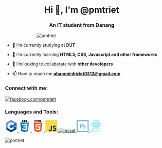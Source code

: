 
<h1 align="center">Hi 👋, I'm @pmtriet</h1>
<h3 align="center">An IT student from Danang</h3>

<img align="right" width= "400" src="https://media3.giphy.com/media/qgQUggAC3Pfv687qPC/giphy.gif?cid=ecf05e47mnotc6thm4arw0gn18q1v4922cn7ervaq15h8xtp&rid=giphy.gif&ct=g" alt="pmtriet" />
<p align="left"> <a href="https://twitter.com/" target="blank"><img src="https://img.shields.io/twitter/follow/?logo=twitter&style=for-the-badge" alt="" /></a> </p>

- 🔭 I’m currently studying at **DUT**

- 🌱 I’m currently learning **HTML5, CSS, Javascript and other frameworks**

- 👯 I’m looking to collaborate with **other developers**

- 📫 How to reach me **phamminhtriet0312@gmail.com**

<h3 align="left">Connect with me:</h3>
<p align="left">
<a href="https://fb.com/pmtriett" target="blank"><img align="center" src="https://raw.githubusercontent.com/rahuldkjain/github-profile-readme-generator/master/src/images/icons/Social/facebook.svg" alt="facebook.com/pmtriett" height="30" width="40" /></a>
</p>

<h3 align="left">Languages and Tools:</h3>
<p align="left"> <a href="https://www.w3schools.com/cpp/" target="_blank" rel="noreferrer"> <img src="https://raw.githubusercontent.com/devicons/devicon/master/icons/cplusplus/cplusplus-original.svg" alt="cplusplus" width="40" height="40"/> </a> <a href="https://www.w3schools.com/css/" target="_blank" rel="noreferrer"> <img src="https://raw.githubusercontent.com/devicons/devicon/master/icons/css3/css3-original-wordmark.svg" alt="css3" width="40" height="40"/> </a> <a href="https://www.w3.org/html/" target="_blank" rel="noreferrer"> <img src="https://raw.githubusercontent.com/devicons/devicon/master/icons/html5/html5-original-wordmark.svg" alt="html5" width="40" height="40"/> </a> <a href="https://developer.mozilla.org/en-US/docs/Web/JavaScript" target="_blank" rel="noreferrer"> <img src="https://raw.githubusercontent.com/devicons/devicon/master/icons/javascript/javascript-original.svg" alt="javascript" width="40" height="40"/> </a> <a href="https://www.microsoft.com/en-us/sql-server" target="_blank" rel="noreferrer"> <img src="https://www.svgrepo.com/show/303229/microsoft-sql-server-logo.svg" alt="mssql" width="40" height="40"/> </a> <a href="https://www.photoshop.com/en" target="_blank" rel="noreferrer"> <img src="https://raw.githubusercontent.com/devicons/devicon/master/icons/photoshop/photoshop-line.svg" alt="photoshop" width="40" height="40"/> </a> <a href="https://reactjs.org/" target="_blank" rel="noreferrer"> <img src="https://raw.githubusercontent.com/devicons/devicon/master/icons/react/react-original-wordmark.svg" alt="react" width="40" height="40"/> </a> </p>

<!-- <p><img align="left" src="https://github-readme-stats.vercel.app/api/top-langs?username=pmtriet&show_icons=true&locale=en&layout=compact" alt="pmtriet" /></p>

<p>&nbsp;<img align="center" src="https://github-readme-stats.vercel.app/api?username=pmtriet&show_icons=true&locale=en" alt="pmtriet" /></p> -->

<p><img align="center" src="https://github-readme-streak-stats.herokuapp.com/?user=pmtriet&" alt="pmtriet" /></p>
